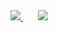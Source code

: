 <a href="https://github.com/f-pochat?tab=repositories">
  <img src="https://github-readme-stats.vercel.app/api?username=f-pochat&show_icons=true&theme=dracula&include_all_commits=true&count_private=true" />
</a>
&nbsp;
&nbsp;
&nbsp;
<a href="https://github.com/f-pochat/react-effortless-form">
  <img src="https://github-readme-stats.vercel.app/api/top-langs/?username=f-pochat&card_width=8&theme=dracula&hide=html,scss&layout=compact" />
</a>
